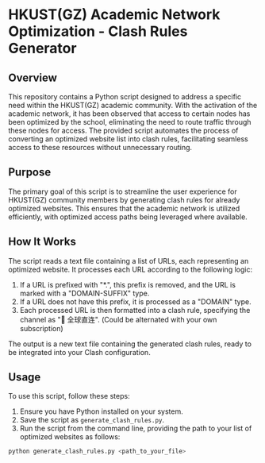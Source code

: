 # HKUST(GZ) Academic Network Optimization - Clash Rules Generator

## Overview

This repository contains a Python script designed to address a specific need within the HKUST(GZ) academic community. With the activation of the academic network, it has been observed that access to certain nodes has been optimized by the school, eliminating the need to route traffic through these nodes for access. The provided script automates the process of converting an optimized website list into clash rules, facilitating seamless access to these resources without unnecessary routing.

## Purpose

The primary goal of this script is to streamline the user experience for HKUST(GZ) community members by generating clash rules for already optimized websites. This ensures that the academic network is utilized efficiently, with optimized access paths being leveraged where available.

## How It Works

The script reads a text file containing a list of URLs, each representing an optimized website. It processes each URL according to the following logic:

1. If a URL is prefixed with "*.", this prefix is removed, and the URL is marked with a "DOMAIN-SUFFIX" type.
2. If a URL does not have this prefix, it is processed as a "DOMAIN" type.
3. Each processed URL is then formatted into a clash rule, specifying the channel as "🎯 全球直连". (Could be alternated with your own subscription)

The output is a new text file containing the generated clash rules, ready to be integrated into your Clash configuration.

## Usage

To use this script, follow these steps:

1. Ensure you have Python installed on your system.
2. Save the script as `generate_clash_rules.py`.
3. Run the script from the command line, providing the path to your list of optimized websites as follows:

```bash
python generate_clash_rules.py <path_to_your_file>